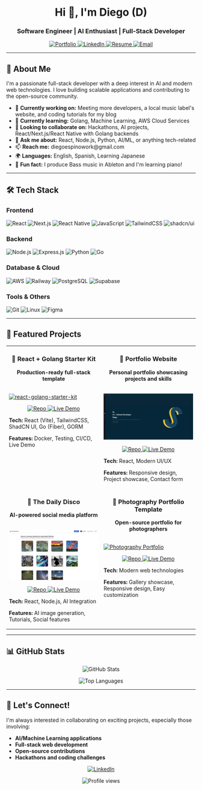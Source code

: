 <h1 align="center">Hi 👋, I'm Diego (D)</h1>
<h3 align="center">Software Engineer | AI Enthusiast | Full-Stack Developer</h3>

<p align="center">
  <a href="https://www.digitaldiego.xyz/" target="_blank">
    <img src="https://img.shields.io/badge/Portfolio-000000?style=for-the-badge&logo=About.me&logoColor=white" alt="Portfolio"/>
  </a>
  <a href="https://www.linkedin.com/in/developerdiego/" target="_blank">
    <img src="https://img.shields.io/badge/LinkedIn-0077B5?style=for-the-badge&logo=linkedin&logoColor=white" alt="LinkedIn"/>
  </a>
  <a href="https://tinyurl.com/yc2f2d7b" target="_blank">
    <img src="https://img.shields.io/badge/Resume-FF5722?style=for-the-badge&logo=About.me&logoColor=white" alt="Resume"/>
  </a>
  <a href="mailto:diegoespinowork@gmail.com">
    <img src="https://img.shields.io/badge/Email-D14836?style=for-the-badge&logo=gmail&logoColor=white" alt="Email"/>
  </a>
</p>

---

<h2>🚀 About Me</h2>

<p>I'm a passionate full-stack developer with a deep interest in AI and modern web technologies. I love building scalable applications and contributing to the open-source community.</p>

<ul>
  <li>🔭 <strong>Currently working on:</strong> Meeting more developers, a local music label's website, and coding tutorials for my blog</li>
  <li>🌱 <strong>Currently learning:</strong> Golang, Machine Learning, AWS Cloud Services</li>
  <li>👯 <strong>Looking to collaborate on:</strong> Hackathons, AI projects, React/Next.js/React Native with Golang backends</li>
  <li>💬 <strong>Ask me about:</strong> React, Node.js, Python, AI/ML, or anything tech-related</li>
  <li>📫 <strong>Reach me:</strong> diegoespinowork@gmail.com</li>
  <li>🌍 <strong>Languages:</strong> English, Spanish, Learning Japanese</li>
  <li>🎵 <strong>Fun fact:</strong> I produce Bass music in Ableton and I'm learning piano!</li>
</ul>

---

<h2>🛠️ Tech Stack</h2>

<h3>Frontend</h3>
<p>
  <img src="https://img.shields.io/badge/React-20232A?style=for-the-badge&logo=react&logoColor=61DAFB" alt="React"/>
  <img src="https://img.shields.io/badge/Next.js-000000?style=for-the-badge&logo=nextdotjs&logoColor=white" alt="Next.js"/>
  <img src="https://img.shields.io/badge/React_Native-20232A?style=for-the-badge&logo=react&logoColor=61DAFB" alt="React Native"/>
  <img src="https://img.shields.io/badge/JavaScript-323330?style=for-the-badge&logo=javascript&logoColor=F7DF1E" alt="JavaScript"/>
  <img src="https://img.shields.io/badge/Tailwind_CSS-38B2AC?style=for-the-badge&logo=tailwind-css&logoColor=white" alt="TailwindCSS"/>
  <img src="https://img.shields.io/badge/shadcn/ui-000000?style=for-the-badge&logo=shadcnui&logoColor=white" alt="shadcn/ui"/>
</p>

<h3>Backend</h3>
<p>
  <img src="https://img.shields.io/badge/Node.js-339933?style=for-the-badge&logo=nodedotjs&logoColor=white" alt="Node.js"/>
  <img src="https://img.shields.io/badge/Express.js-000000?style=for-the-badge&logo=express&logoColor=white" alt="Express.js"/>
  <img src="https://img.shields.io/badge/Python-FFD43B?style=for-the-badge&logo=python&logoColor=blue" alt="Python"/>
  <img src="https://img.shields.io/badge/Go-00ADD8?style=for-the-badge&logo=go&logoColor=white" alt="Go"/>
</p>

<h3>Database & Cloud</h3>
<p>
  <img src="https://img.shields.io/badge/Amazon_AWS-FF9900?style=for-the-badge&logo=amazonaws&logoColor=white" alt="AWS"/>
  <img src="https://img.shields.io/badge/Railway-0B0D0E?style=for-the-badge&logo=railway&logoColor=white" alt="Railway"/>
  <img src="https://img.shields.io/badge/PostgreSQL-316192?style=for-the-badge&logo=postgresql&logoColor=white" alt="PostgreSQL"/>
  <img src="https://img.shields.io/badge/Supabase-181818?style=for-the-badge&logo=supabase&logoColor=white" alt="Supabase"/>
</p>

<h3>Tools & Others</h3>
<p>
  <img src="https://img.shields.io/badge/GIT-E44C30?style=for-the-badge&logo=git&logoColor=white" alt="Git"/>
  <img src="https://img.shields.io/badge/Linux-FCC624?style=for-the-badge&logo=linux&logoColor=black" alt="Linux"/>
  <img src="https://img.shields.io/badge/Figma-F24E1E?style=for-the-badge&logo=figma&logoColor=white" alt="Figma"/>
</p>

---

<h2>🌟 Featured Projects</h2>

<table>
  <tr>
    <td width="50%" valign="top">
      <h3 align="center">🚀 React + Golang Starter Kit</h3>
      <p align="center"><strong>Production-ready full-stack template</strong></p>
      <br />
      <a target="_blank" href="https://react-golang-starter-kit.vercel.app/">
        <img width="100%" alt="react-golang-starter-kit" src="https://github.com/user-attachments/assets/e239751b-9c68-46aa-b90c-0dbbd90c2d81"/>
      </a>
      <br />
      <p align="center">
        <a href="https://github.com/DailyDisco/react-golang-starter-kit" target="_blank">
          <img src="https://img.shields.io/badge/GitHub-100000?style=for-the-badge&logo=github&logoColor=white" alt="Repo"/>
        </a>
        <a href="https://react-golang-starter-kit.vercel.app/" target="_blank">
          <img src="https://img.shields.io/badge/Live-Demo-success?style=for-the-badge" alt="Live Demo"/>
        </a>
      </p>
      <p><strong>Tech:</strong> React (Vite), TailwindCSS, ShadCN UI, Go (Fiber), GORM</p>
      <p><strong>Features:</strong> Docker, Testing, CI/CD, Live Demo</p>
    </td>
    <td width="50%" valign="top">
      <h3 align="center">🎨 Portfolio Website</h3>
      <p align="center"><strong>Personal portfolio showcasing projects and skills</strong></p>
      <br />
      <a target="_blank" href="https://www.digitaldiego.xyz">
        <img src="images/portfolio.png" width="100%" alt="Portfolio Home Page"/>
      </a>
      <br />
      <p align="center">
        <a href="https://github.com/DailyDisco/react-portfolio-website" target="_blank">
          <img src="https://img.shields.io/badge/GitHub-100000?style=for-the-badge&logo=github&logoColor=white" alt="Repo"/>
        </a>
        <a href="https://www.digitaldiego.xyz" target="_blank">
          <img src="https://img.shields.io/badge/Live-Demo-success?style=for-the-badge" alt="Live Demo"/>
        </a>
      </p>
      <p><strong>Tech:</strong> React, Modern UI/UX</p>
      <p><strong>Features:</strong> Responsive design, Project showcase, Contact form</p>
    </td>
  </tr>
  
  <tr>
    <td width="50%" valign="top">
      <h3 align="center">🎵 The Daily Disco</h3>
      <p align="center"><strong>AI-powered social media platform</strong></p>
      <br />
      <a target="_blank" href="https://thedailydisco.vercel.app">
        <img src="images/socialCover1.jpg" width="100%" alt="Social Media Homepage"/>
      </a>
      <br />
      <p align="center">
        <a href="https://github.com/DailyDisco/DailyDisco" target="_blank">
          <img src="https://img.shields.io/badge/GitHub-100000?style=for-the-badge&logo=github&logoColor=white" alt="Repo"/>
        </a>
        <a href="https://thedailydisco.vercel.app" target="_blank">
          <img src="https://img.shields.io/badge/Live-Demo-success?style=for-the-badge" alt="Live Demo"/>
        </a>
      </p>
      <p><strong>Tech:</strong> React, Node.js, AI Integration</p>
      <p><strong>Features:</strong> AI image generation, Tutorials, Social features</p>
    </td>
    <td width="50%" valign="top">
      <h3 align="center">📸 Photography Portfolio Template</h3>
      <p align="center"><strong>Open-source portfolio for photographers</strong></p>
      <br />
      <a target="_blank" href="https://photography-videography-portfolio-site-production.up.railway.app/">
        <img width="100%" alt="Photography Portfolio" src="https://github.com/user-attachments/assets/370244b9-ed3a-4f10-b43e-138c8b004e15"/>
      </a>
      <br />
      <p align="center">
        <a href="https://github.com/DailyDisco/photography-videography-portfolio-site" target="_blank">
          <img src="https://img.shields.io/badge/GitHub-100000?style=for-the-badge&logo=github&logoColor=white" alt="Repo"/>
        </a>
        <a href="https://photography-videography-portfolio-site-production.up.railway.app/" target="_blank">
          <img src="https://img.shields.io/badge/Live-Demo-success?style=for-the-badge" alt="Live Demo"/>
        </a>
      </p>
      <p><strong>Tech:</strong> Modern web technologies</p>
      <p><strong>Features:</strong> Gallery showcase, Responsive design, Easy customization</p>
    </td>
  </tr>
</table>

---

<h2>📊 GitHub Stats</h2>

<p align="center">
  <img src="https://github-readme-stats.vercel.app/api?username=dailydisco&show_icons=true&theme=radical&count_private=true" alt="GitHub Stats"/>
</p>

<p align="center">
  <img src="https://github-readme-stats.vercel.app/api/top-langs/?username=dailydisco&layout=compact&theme=radical" alt="Top Languages"/>
</p>

---

<h2>🤝 Let's Connect!</h2>

<p>I'm always interested in collaborating on exciting projects, especially those involving:</p>
<ul>
  <li><strong>AI/Machine Learning applications</strong></li>
  <li><strong>Full-stack web development</strong></li>
  <li><strong>Open-source contributions</strong></li>
  <li><strong>Hackathons and coding challenges</strong></li>
</ul>

<p align="center">
  <a href="https://www.linkedin.com/in/developerdiego/">
    <img src="https://img.shields.io/badge/Let's_Connect-LinkedIn-blue?style=for-the-badge&logo=linkedin" alt="LinkedIn"/>
  </a>
</p>

<p align="center">
  <img src="https://komarev.com/ghpvc/?username=dailydisco&label=Profile%20views&color=0e75b6&style=flat" alt="Profile views"/>
</p>

